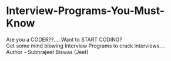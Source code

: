 # Interview-Programs-You-Must-Know
Are you a CODER??.....Want to START CODING? 
<br>
Get some mind blowing Interview Programs to crack interviews....
<br>
Author - Subhrajeet Biswas (Jeet)
